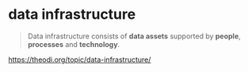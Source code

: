 # data infrastructure

> Data infrastructure consists of **data assets** supported by **people**, **processes** and **technology**.

https://theodi.org/topic/data-infrastructure/